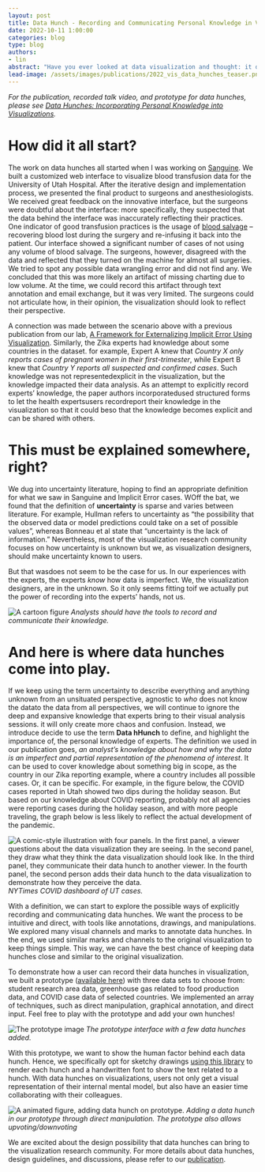 ```yaml
---
layout: post
title: Data Hunch - Recording and Communicating Personal Knowledge in Visualizations
date: 2022-10-11 1:00:00
categories: blog
type: blog
authors:
- lin
abstract: "Have you ever looked at data visualization and thought: it doesn't look right. Did you then carry that hunch throughout your data analysis process, impacting your judgment and interpretation of the data? That thought, whether you were aware of it or not,  impacted your interpretation in an implicit way and should be externalized to others but current visualization methods do not support this. In this blog post, we dive into how we came up with the term data hunch to describe personal knowledge brought to data analysis. We explore methods and designs to record and communicate data hunches through visualizations explicitly."
lead-image: /assets/images/publications/2022_vis_data_hunches_teaser.png
---
```


_For the publication, recorded talk video, and prototype for data hunches, please see [Data Hunches: Incorporating Personal Knowledge into Visualizations]({{site.base_url}}/publications/2022_vis_data_hunches/)._

# How did it all start?

The work on data hunches all started when I was working on [Sanguine]({{site.base_url}}/publications/2021_ivi_sanguine). We built a customized web interface to visualize blood transfusion data for the University of Utah Hospital. After the iterative design and implementation process, we presented the final product to surgeons and anesthesiologists. We received great feedback on the innovative interface, but the surgeons were doubtful about the interface: more specifically, they suspected that the data behind the interface was inaccurately reflecting their practices. One indicator of good transfusion practices is the usage of [blood salvage](https://en.wikipedia.org/wiki/Intraoperative_blood_salvage) – recovering blood lost during the surgery and re-infusing it back into the patient. Our interface showed a significant number of cases of not using any volume of blood salvage. The surgeons, however, disagreed with the data and reflected that they turned on the machine for almost all surgeries. We tried to spot any possible data wrangling error and did not find any. We concluded that this was more likely an artifact of missing charting due to low volume. At the time, we could record this artifact through text annotation and email exchange, but it was very limited. The surgeons could not articulate how, in their opinion, the visualization should look to reflect their perspective.

A connection was made between the scenario above with a previous publication from our lab, [A Framework for Externalizing Implicit Error Using Visualization]({{site.base_url}}/publications/2018_infovis_ie-framework). Similarly, the Zika experts had knowledge about some countries in the dataset. for example, Expert A knew that _Country X only reports cases of pregnant women in their first-trimester_, while Expert B knew that _Country Y reports all suspected and confirmed cases_. Such knowledge was not representedexplicit in the visualization, but the knowledge impacted their data analysis. As an attempt to explicitly record experts’ knowledge, the paper authors incorporatedused structured forms to let the health expertsusers recordreport their knowledge in the visualization so that it could beso that the knowledge becomes explicit and can be shared with others.


# This must be explained somewhere, right?

We dug into uncertainty literature, hoping to find an appropriate definition for what we saw in Sanguine and Implicit Error cases. WOff the bat, we found that the definition of **uncertainty** is sparse and varies between literature. For example, Hullman refers to uncertainty as “the possibility that the observed data or model predictions could take on a set of possible values”,
whereas Bonneau et al state that “uncertainty is the lack of information.” Nevertheless, most of the visualization research community focuses on how uncertainty is unknown but we, as visualization designers, should make uncertainty known to users.

But that wasdoes not seem to be the case for us. In our experiences with the experts, the experts *know* how data is imperfect. We, the visualization designers, are in the unknown. So it only seems fitting toif we actually put the power of recording into the experts’ hands, not us.

![A cartoon figure]({{site.base_url}}/assets/images/posts/2022_data_hunch-cartoon.png)
_Analysts should have the tools to record and communicate their knowledge._

# And here is where data hunches come into play.

If we keep using the term uncertainty to describe everything and anything unknown from an unsituated perspective, agnostic to *who* does not know the datato the data from all perspectives, we will continue to ignore the deep and expansive knowledge that experts bring to their visual analysis sessions. it will only create more chaos and confusion. Instead, we introduce decide to use the term **Data hHunch** to define, and highlight the importance of, the personal knowledge of experts. The definition we used in our publication goes, _an analyst’s knowledge about how and why the data is an imperfect and partial representation of the phenomena of interest_. It can be used to cover knowledge about something big in scope, as the country in our Zika reporting example, where a country includes all possible cases. Or, it can be specific. For example, in the figure below, the COVID cases reported in Utah showed two dips during the holiday season. But based on our knowledge about COVID reporting, probably not all agencies were reporting cases during the holiday season, and with more people traveling, the graph below is less likely to reflect the actual development of the pandemic.

![A comic-style illustration with four panels. In the first panel, a viewer questions about the data visualization they are seeing. In the second panel, they draw what they think the data visualization should look like. In the third panel, they communicate their data hunch to another viewer. In the fourth panel, the second person adds their data hunch to the data visualization to demonstrate how they perceive the data.]({{site.base_url}}/assets/images/posts/2022_data_hunch-COVID-example.png)
_NYTimes COVID dashboard of UT cases._

With a definition, we can start to explore the possible ways of explicitly recording and communicating data hunches.  We want the process to be intuitive and direct, with tools like annotations, drawings, and manipulations. We explored many visual channels and marks to annotate data hunches. In the end, we used similar marks and channels to the original visualization to keep things simple. This way, we can have the best chance of keeping data hunches close and similar to the original visualization.

To demonstrate how a user can record their data hunches in visualization, we built a prototype ([available here]({{site.base_url}}/data-hunch)) with three data sets to choose from: student research area data, greenhouse gas related to food production data, and COVID case data of selected countries. We implemented an array of techniques, such as direct manipulation, graphical annotation, and direct input. Feel free to play with the prototype and add your own hunches!

![The prototype image]({{site.base_url}}/assets/images/posts/2022_data_hunch-prototype.png)
_The prototype interface with a few data hunches added._

With this prototype, we want to show the human factor behind each data hunch. Hence, we specifically opt for sketchy drawings [using this library](https://roughjs.com/) to render each hunch and a handwritten font to show the text related to a hunch. With data hunches on visualizations, users not only get a visual representation of their internal mental model, but also have an easier time collaborating with their colleagues.

![A animated figure, adding data hunch on prototype.]({{site.base_url}}/assets/images/posts/2022_data_hunch-add-dh.gif)
_Adding a data hunch in our prototype through direct manipulation. The prototype also allows upvoting/downvoting_

We are excited about the design possibility that data hunches can bring to the visualization research community. For more details about data hunches, design guidelines, and discussions, please refer to our [publication]({{site.base_url}}/publications/2022_vis_data_hunches/).


